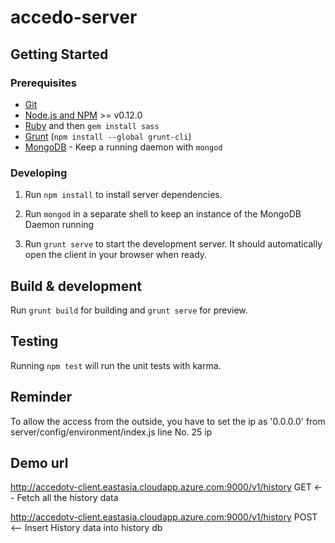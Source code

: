 # accedo-server

## Getting Started

### Prerequisites

- [Git](https://git-scm.com/)
- [Node.js and NPM](nodejs.org) >= v0.12.0
- [Ruby](https://www.ruby-lang.org) and then `gem install sass`
- [Grunt](http://gruntjs.com/) (`npm install --global grunt-cli`)
- [MongoDB](https://www.mongodb.org/) - Keep a running daemon with `mongod`

### Developing

1. Run `npm install` to install server dependencies.

2. Run `mongod` in a separate shell to keep an instance of the MongoDB Daemon running

3. Run `grunt serve` to start the development server. It should automatically open the client in your browser when ready.

## Build & development

Run `grunt build` for building and `grunt serve` for preview.

## Testing

Running `npm test` will run the unit tests with karma.

## Reminder

To allow the access from the outside, you have to set the ip as '0.0.0.0' from server/config/environment/index.js line No. 25 ip

## Demo url

http://accedotv-client.eastasia.cloudapp.azure.com:9000/v1/history GET <-- Fetch all the history data 


http://accedotv-client.eastasia.cloudapp.azure.com:9000/v1/history POST   <-- Insert History data into history db
